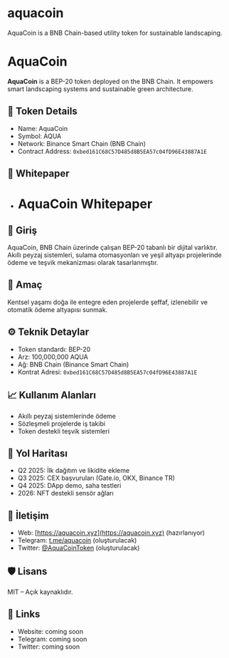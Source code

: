 # aquacoin
AquaCoin is a BNB Chain-based utility token for sustainable landscaping.
# AquaCoin

**AquaCoin** is a BEP-20 token deployed on the BNB Chain. It empowers smart landscaping systems and sustainable green architecture.

## 🌱 Token Details
- Name: AquaCoin
- Symbol: AQUA
- Network: Binance Smart Chain (BNB Chain)
- Contract Address: `0xbed161C68C57D485d8B5EA57c04fD96E43887A1E`

## 📃 Whitepaper
- # AquaCoin Whitepaper

## 🔷 Giriş
AquaCoin, BNB Chain üzerinde çalışan BEP-20 tabanlı bir dijital varlıktır. Akıllı peyzaj sistemleri, sulama otomasyonları ve yeşil altyapı projelerinde ödeme ve teşvik mekanizması olarak tasarlanmıştır.

## 🌱 Amaç
Kentsel yaşamı doğa ile entegre eden projelerde şeffaf, izlenebilir ve otomatik ödeme altyapısı sunmak.

## ⚙️ Teknik Detaylar
- Token standardı: BEP-20
- Arz: 100,000,000 AQUA
- Ağ: BNB Chain (Binance Smart Chain)
- Kontrat Adresi: `0xbed161C68C57D485d8B5EA57c04fD96E43887A1E`

## 📈 Kullanım Alanları
- Akıllı peyzaj sistemlerinde ödeme
- Sözleşmeli projelerde iş takibi
- Token destekli teşvik sistemleri

## 🧭 Yol Haritası
- Q2 2025: İlk dağıtım ve likidite ekleme
- Q3 2025: CEX başvuruları (Gate.io, OKX, Binance TR)
- Q4 2025: DApp demo, saha testleri
- 2026: NFT destekli sensör ağları

## 💬 İletişim
- Web: [https://aquacoin.xyz](https://aquacoin.xyz) (hazırlanıyor)
- Telegram: [t.me/aquacoin](https://t.me/aquacoin) (oluşturulacak)
- Twitter: [@AquaCoinToken](https://twitter.com/) (oluşturulacak)

## 🛡️ Lisans
MIT – Açık kaynaklıdır.


## 🔗 Links
- Website: coming soon
- Telegram: coming soon
- Twitter: coming soon
